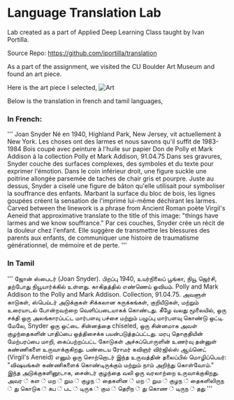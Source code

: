 # Language Translation Lab

Lab created as a part of Applied Deep Learning Class taught by Ivan Portilla.

Source Repo: https://github.com/iportilla/translation

As a part of the assignment, we visited the CU Boulder Art Museum and found an art piece.

Here is the art piece I selected,
![Art](./input_docs/IMG_4499.JPG)

Below is the translation in french and tamil languages,

### In French:

'''
Joan Snyder
Né en 1940, Highland Park, New Jersey, vit actuellement à New York. Les choses ont des larmes et
nous savons qu'il suffit de 1983-1984
Bois coupé avec peinture à l'huile sur papier
Don de Polly et Mark Addison à la collection Polly et Mark
Addison, 91.04.75
Dans ses gravures, Snyder couche des surfaces complexes, des symboles et du texte pour exprimer
l'émotion. Dans le coin inférieur droit, une figure suckle une poitrine allongée parsemée de taches de chair
gris et pourpre. Juste au dessus, Snyder a ciselé une figure de bâton qu'elle utilisait pour symboliser la
souffrance des enfants. Marbant la surface du bloc de bois, les lignes goupées créent la sensation de
l'imprimé lui-même déchirant les larmes. Carved between the linework is a phrase from Ancient Roman
poète Virgil's Aeneid that approximative translate to the title of this image: "things have larmes and we know
souffrance." Par ces couches, Snyder crée un récit de la douleur chez l'enfant. Elle suggère de transmettre
les blessures des parents aux enfants, de communiquer une histoire de traumatisme générationnel, de
mémoire et de perte.
'''

### In Tamil
'''
ஜோன் ஸ்பைடர் (Joan Snyder). பிறப்பு 1940, உயர்நிலைப் பூங்கா, நியூ ஜெர்சி, தற்போது நியூயார்க்கில் உள்ளது. காகிதத்தில் எண்ணெய் ஓவியம். Polly and Mark Addison to the Polly and Mark Addison. Collection, 91.04.75. அவளுள் காடுகள், ஸ்பெய்டர் அடுக்குகள் சிக்கலான சுருக்கங்கள், குறியீடுகள், மற்றும் உரையாடல் போன்றவற்றை வெளிப்படையாகக் கொண்டது. 
கீழே வலது மூலையில், ஒரு சக்தி ஒரு அலங்காரப்பட்ட மார்பளவு பச்சை மற்றும் பழுப்பு மார்பளவு கொண்டு ஒட்டி. 
மேலே, Snyder ஒரு ஒட்டை சின்னத்தை chiseled, ஒரு சின்னமாக அவள் குழந்தைகளின் பாதிப்பை ஒத்திசைக்க பயன்படுத்தப்பட்டது. 
மரபு தொகுதியின் மேற்பரப்பை மாறி, கைப்பற்றப்பட்ட கோடுகள் அச்சுப்பொருளின் உணர்வு தன்னுள் கண்ணிகளை உருவாக்குகிறது. 
பண்டைய ரோமர் கவிஞர் விர்ஜில்ஸ் ஆய்னெட் (Virgil's Aeneid) எனும் ஒரு சொற்றொடர் இந்த உருவத்தின் தலைப்பில் மொழிப்பெயர்: "விஷயங்கள் கண்ணிகளைக் கொண்டிருக்கும் மற்றும் நாம் அறிந்து கொள்வோம்." இந்த அடுக்குகளினூடாக, சைன்டர் குழந்தை வலி ஒரு வரலாற்றை உருவாக்குகிறது. அவர ் கள ் மற ் றும ் குழந ் தைகளின ் மற ் றும ் குழந ் தைகளிலிருந ் து கொடுக ் கப ் பட ் டிருக ் கும ் தெரிந ் து கொண ் டிருந ் தது
'''
